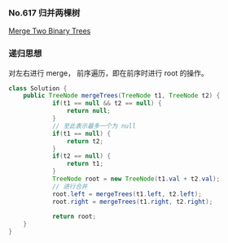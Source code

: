 ###  No.617 归并两棵树

  [Merge Two Binary Trees](https://leetcode.com/problems/merge-two-binary-trees/)



### 递归思想

对左右进行 merge， 前序遍历，即在前序时进行 root 的操作。

```java
class Solution {
    public TreeNode mergeTrees(TreeNode t1, TreeNode t2) {
            if(t1 == null && t2 == null) {
                return null;
            }
            // 至此表示最多一个为 null
            if(t1 == null) {
                return t2;
            }
            if(t2 == null) {
                return t1;
            }
            TreeNode root = new TreeNode(t1.val + t2.val);
            // 进行合并
            root.left = mergeTrees(t1.left, t2.left);
            root.right = mergeTrees(t1.right, t2.right);
    
            return root;
    }
}
```

